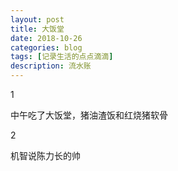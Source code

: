 ```yaml
---
layout: post
title: 大饭堂
date: 2018-10-26
categories: blog
tags: [记录生活的点点滴滴]
description: 流水账
---
```


1 

中午吃了大饭堂，猪油渣饭和红烧猪软骨

2

机智说陈力长的帅







